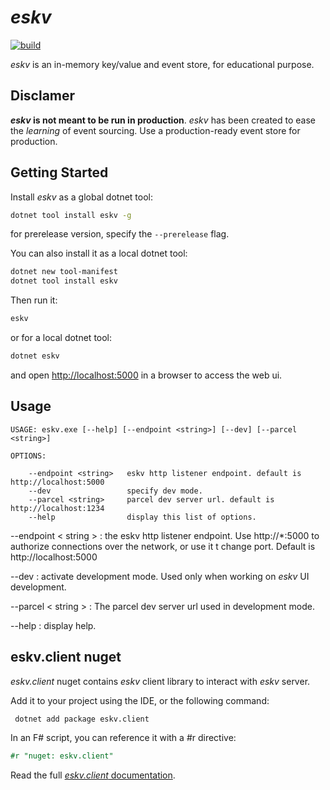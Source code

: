# _eskv_

[![build](https://github.com/thinkbeforecoding/eskv/actions/workflows/dotnet.yml/badge.svg)](https://github.com/thinkbeforecoding/eskv/actions/workflows/dotnet.yml)

_eskv_ is an in-memory key/value and event store, for educational purpose.

## Disclamer
**_eskv_ is not meant to be run in production**. _eskv_ has been created to ease the _learning_ of event sourcing. Use a production-ready event store for production.

## Getting Started

Install _eskv_ as a global dotnet tool:
``` bash
dotnet tool install eskv -g
```
for prerelease version, specify the `--prerelease` flag.

You can also install it as a local dotnet tool:
``` bash
dotnet new tool-manifest
dotnet tool install eskv
```

Then run it:
``` bash
eskv
```
or for a local dotnet tool:
``` bash
dotnet eskv
```

and open [http://localhost:5000](http://localhost:5000) in a browser to access the web ui.

## Usage

```
USAGE: eskv.exe [--help] [--endpoint <string>] [--dev] [--parcel <string>]

OPTIONS:

    --endpoint <string>   eskv http listener endpoint. default is http://localhost:5000
    --dev                 specify dev mode.
    --parcel <string>     parcel dev server url. default is http://localhost:1234
    --help                display this list of options.
```


--endpoint < string >
: the eskv http listener endpoint. Use http://*:5000 to authorize connections over the network, or use it t change port. Default is http://localhost:5000

--dev
: activate development mode. Used only when working on _eskv_ UI development.

--parcel < string >
: The parcel dev server url used in development mode.

--help
: display help.

## eskv.client nuget

_eskv.client_ nuget contains _eskv_ client library to interact with _eskv_ server.

Add it to your project using the IDE, or the following command:
``` bash
 dotnet add package eskv.client
 ```

 In an F# script, you can reference it with a #r directive:
 ``` fsharp
 #r "nuget: eskv.client"
 ```

 Read the full [_eskv.client_ documentation](https://github.com/thinkbeforecoding/eskv/blob/main/docs/eskv.client.md).
